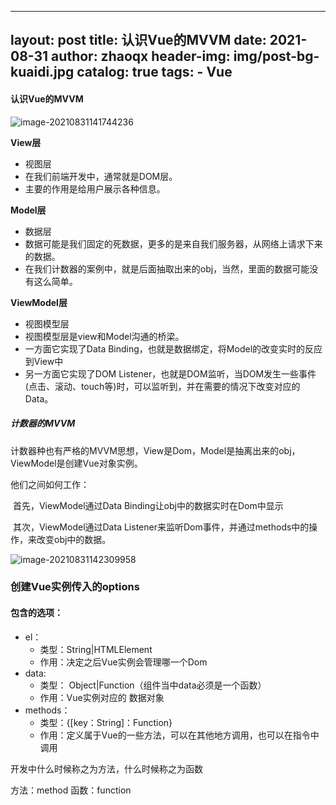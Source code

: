 
---
layout:     post
title:      认识Vue的MVVM
date:       2021-08-31
author:     zhaoqx
header-img: img/post-bg-kuaidi.jpg
catalog: true
tags:
    - Vue
---



#### 认识Vue的MVVM

![image-20210831141744236](https://gitee.com/zhaoqingxue/blogpicture/raw/master/image-20210831141744236.png)

**View层**

* 视图层
* 在我们前端开发中，通常就是DOM层。
* 主要的作用是给用户展示各种信息。

**Model层**

* 数据层
* 数据可能是我们固定的死数据，更多的是来自我们服务器，从网络上请求下来的数据。
* 在我们计数器的案例中，就是后面抽取出来的obj，当然，里面的数据可能没有这么简单。

**ViewModel层**

* 视图模型层
* 视图模型层是view和Model沟通的桥梁。
* 一方面它实现了Data Binding，也就是数据绑定，将Model的改变实时的反应到View中
* 另一方面它实现了DOM Listener，也就是DOM监听，当DOM发生一些事件(点击、滚动、touch等)时，可以监听到，并在需要的情况下改变对应的Data。



##### 计数器的MVVM

计数器种也有严格的MVVM思想，View是Dom，Model是抽离出来的obj，ViewModel是创建Vue对象实例。

他们之间如何工作：

​		首先，ViewModel通过Data Binding让obj中的数据实时在Dom中显示

​		其次，ViewModel通过Data Listener来监听Dom事件，并通过methods中的操作，来改变obj中的数据。

![image-20210831142309958](https://gitee.com/zhaoqingxue/blogpicture/raw/master/image-20210831142309958.png)





### 创建Vue实例传入的options

#### 包含的选项：

* el：
  * 类型：String|HTMLElement
  * 作用：决定之后Vue实例会管理哪一个Dom
* data:
  * 类型： Object|Function（组件当中data必须是一个函数）
  * 作用：Vue实例对应的 数据对象
* methods：
  * 类型：{[key：String]：Function}
  * 作用：定义属于Vue的一些方法，可以在其他地方调用，也可以在指令中调用



开发中什么时候称之为方法，什么时候称之为函数

方法：method
函数：function